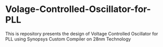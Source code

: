 # Volage-Controlled-Oscillator-for-PLL
This is repository presents the design of Voltage Controlled Oscillator for PLL using Synopsys Custom Compiler on 28nm Technology
